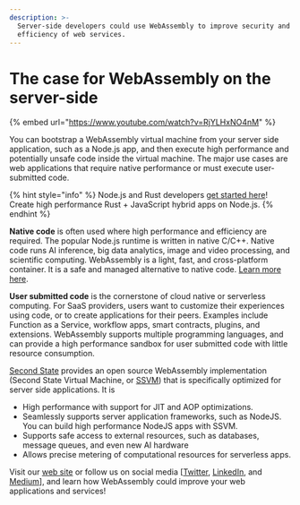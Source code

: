 ```yaml
---
description: >-
  Server-side developers could use WebAssembly to improve security and
  efficiency of web services.
---
```


# The case for WebAssembly on the server-side

{% embed url="https://www.youtube.com/watch?v=RjYLHxNO4nM" %}

You can bootstrap a WebAssembly virtual machine from your server side application, such as a Node.js app, and then execute high performance and potentially unsafe code inside the virtual machine. The major use cases are web applications that require native performance or must execute user-submitted code.

{% hint style="info" %}
Node.js and Rust developers [get started here](../beginners-guide-to-webassembly/webassembly-on-the-server-side/)! Create high performance Rust + JavaScript hybrid apps on Node.js.
{% endhint %}

**Native code** is often used where high performance and efficiency are required. The popular Node.js runtime is written in native C/C++. Native code runs AI inference, big data analytics, image and video processing, and scientific computing. WebAssembly is a light, fast, and cross-platform container. It is a safe and managed alternative to native code. [Learn more here](https://medium.com/wasm/webassembly-on-the-server-side-c584f874b4a3).

**User submitted code** is the cornerstone of cloud native or serverless computing. For SaaS providers, users want to customize their experiences using code, or to create applications for their peers. Examples include Function as a Service, workflow apps, smart contracts, plugins, and extensions. WebAssembly supports multiple programming languages, and can provide a high performance sandbox for user submitted code with little resource consumption.

[Second State](https://www.secondstate.io/) provides an open source WebAssembly implementation \(Second State Virtual Machine, or [SSVM](https://github.com/second-state/SSVM)\) that is specifically optimized for server side applications. It is 

* High performance with support for JIT and AOP optimizations.
* Seamlessly supports server application frameworks, such as NodeJS. You can build high performance NodeJS apps with SSVM.
* Supports safe access to external resources, such as databases, message queues, and even new AI hardware
* Allows precise metering of computational resources for serverless apps.

Visit our [web site](https://www.secondstate.io/) or follow us on social media \[[Twitter](https://twitter.com/secondstateinc), [LinkedIn](https://www.linkedin.com/company/second-state/), and [Medium](https://medium.com/wasm)\], and learn how WebAssembly could improve your web applications and services!

